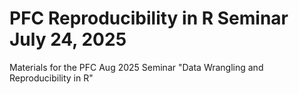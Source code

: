 # PFC Reproducibility in R Seminar July 24, 2025
Materials for the PFC Aug 2025 Seminar "Data Wrangling and Reproducibility in R"
